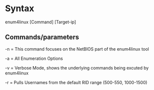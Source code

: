 # Syntax

enum4linux [Command] [Target-ip]

## Commands/parameters

-n = This command focuses on the NetBIOS part of the enum4linux tool

-a = All Enumeration Options

-v = Verbose Mode, shows the underlying commands being excuted by enum4linux

-r = Pulls Usernames from the default RID range (500-550, 1000-1500)